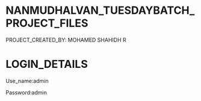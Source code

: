 # NANMUDHALVAN_TUESDAYBATCH_PROJECT_FILES

PROJECT_CREATED_BY: MOHAMED SHAHIDH R

# LOGIN_DETAILS

Use_name:admin

Password:admin

